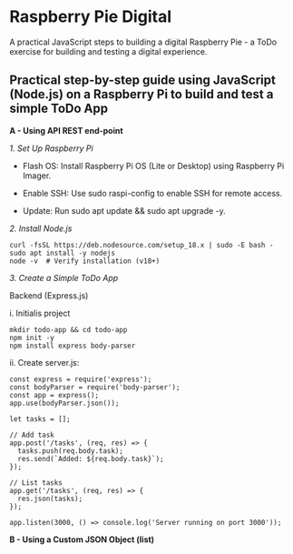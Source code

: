 # Raspberry Pie Digital
A practical JavaScript steps to building a digital Raspberry Pie - a ToDo exercise  for building and testing a digital experience. 

## Practical step-by-step guide using JavaScript (Node.js) on a Raspberry Pi to build and test a simple ToDo App

**A -  Using API REST end-point**

_1. Set Up Raspberry Pi_

- Flash OS: Install Raspberry Pi OS (Lite or Desktop) using Raspberry Pi Imager.

- Enable SSH: Use sudo raspi-config to enable SSH for remote access.

- Update: Run sudo apt update && sudo apt upgrade -y.

_2. Install Node.js_

```
curl -fsSL https://deb.nodesource.com/setup_18.x | sudo -E bash -
sudo apt install -y nodejs
node -v  # Verify installation (v18+)

```
_3. Create a Simple ToDo App_

Backend (Express.js)

i. Initialis project

```
mkdir todo-app && cd todo-app
npm init -y
npm install express body-parser

```

ii. Create server.js:

```
const express = require('express');
const bodyParser = require('body-parser');
const app = express();
app.use(bodyParser.json());

let tasks = [];

// Add task
app.post('/tasks', (req, res) => {
  tasks.push(req.body.task);
  res.send(`Added: ${req.body.task}`);
});

// List tasks
app.get('/tasks', (req, res) => {
  res.json(tasks);
});

app.listen(3000, () => console.log('Server running on port 3000'));

```



**B -  Using a Custom JSON Object (list)**
